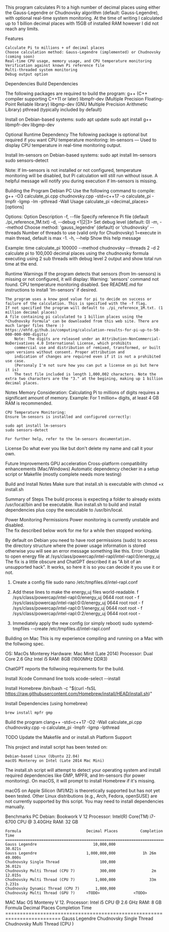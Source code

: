 This program calculates Pi to a high number of decimal places using either the Gauss-Legendre or Chudnovsky algorithm (default: Gauss-Legendre), with optional real-time system monitoring. At the time of writing I calculated up to 1 billion decimal places with 15GB of installed RAM however I did not reach any limits.

Features

    Calculate Pi to millions + of decimal places
    Choose calculation method: Gauss-Legendre (implemented) or Chudnovsky (coming soon)
    Real-time CPU usage, memory usage, and CPU temperature monitoring
    Verification against known Pi reference file
    Multi-threaded system monitoring
    Debug output option

Dependencies
Build Dependencies

The following packages are required to build the program:
    g++ (C++ compiler supporting C++11 or later)
    libmpfr-dev (Multiple Precision Floating-Point Reliable library)
    libgmp-dev (GNU Multiple Precision Arithmetic Library)
    pthread (typically included by default)

Install on Debian-based systems:
    sudo apt update
    sudo apt install g++ libmpfr-dev libgmp-dev

Optional Runtime Dependency
    The following package is optional but required if you want CPU temperature monitoring:
    lm-sensors — Used to display CPU temperature in real-time monitoring output.

Install lm-sensors on Debian-based systems:
    sudo apt install lm-sensors
    sudo sensors-detect

Note:
If lm-sensors is not installed or not configured, temperature monitoring will be disabled, but Pi calculation will still run without issue.
A helpful message will notify you during execution if lm-sensors is missing.

Building the Program
Debian PC
Use the following command to compile:
    g++ -O3 calculate_pi.cpp chudnovsky.cpp -std=c++17 -o calculate_pi -lmpfr -lgmp -lm -pthread -Wall
Usage
    calculate_pi <decimal_places> [options]

Options:
Option	Description
  -f, --file <filename>        Specify reference Pi file (default ./pi_reference_1M.txt) 
  -d, --debug <1|2|3>          Set debug level (default: 0)
  -m, --method <name>          Choose method: 'gauss_legendre' (default) or 'chudnovsky'
      --threads <count>        Number of threads to use (valid only for Chudnovsky) 1=execute in main thread, default is max -1.
  -h, --help                   Show this help message

    
Example:
    time calculate_pi 100000 --method chudnovsky --threads 2  -d 2
    calculate pi to 100,000 decimal places using the chudnovsky formula executing using 2 sub threads with debug level 2 output
    and show total run time at the end.

Runtime Warnings
    If the program detects that sensors (from lm-sensors) is missing or not configured, it will display:
    Warning: 'sensors' command not found. CPU temperature monitoring disabled.
    See README.md for instructions to install 'lm-sensors' if desired.

    The program uses a know good value for pi to decide on success or failure of the calculation. This is specified with the -f flag.
    If not specified the program will default to ./pi_reference_1M.txt. (1 million decimal places)
    A file containing pi calculated to 1 billion places using the "Chudnovsky Formula" can be downloaded from this web site. There are much larger files there :)
    https://ehfd.github.io/computing/calculation-results-for-pi-up-to-50-000-000-000-digits/
        Note: The digits are released under an Attribution-NonCommercial-NoDerivatives 4.0 International License, which prohibits 
        commercial use and distribution of remixed, transformed, or built upon versions without consent. Proper attribution and 
        indication of changes are required even if it is not a prohibited use case.
        (Personaly I'm not sure how you can put a license on pi but here it is)
        The test file included is length 1,000,002 characters. Note the extra two characters are the "3." at the begining, making up 1 billion decimal places.
        
Notes
    Memory Consideration:
    Calculating Pi to millions of digits requires a significant amount of memory.
    Example: For 1 million+ digits, at least 4 GB RAM is recommended.

    CPU Temperature Monitoring:
    Ensure lm-sensors is installed and configured correctly:
     
    sudo apt install lm-sensors
    sudo sensors-detect

    For further help, refer to the lm-sensors documentation.

License
    Do what ever you like but don't delete my name and  call it your own.

Future Improvements
    GPU acceleration 
    Cross-platform compatibility enhancements (Mac/Windows)
    Automatic dependency checker in a setup script or Makefile (mostly complete needs more testing)

Build and Install Notes
Make sure that install.sh is executable with chmod +x install.sh

Summary of Steps
The build process is expecting a folder to already exists /usr/local/bin and be executable.
Run install.sh to build and install dependencies plus copy the executable to /usr/bin/local.

Power Monitoring Permissions
<TODO> Power monitoring is currently unstable and disabled.  
The fix described below work for me for a while then stopped working.

By default on Debian you need to have root permissions (sudo) to access the directory
structure where the power usage information is stored otherwise you will see an error 
message something like this.
Error: Unable to open energy file at /sys/class/powercap/intel-rapl/intel-rapl:0/energy_uj
The fix is a little obscure and ChatGPT described it as "A bit of an unsupported hack".
It works, so here it is so you can decide it you use it or not.

1. Create a config file
sudo nano /etc/tmpfiles.d/intel-rapl.conf

2. Add these lines to make the energy_uj files world-readable.
f /sys/class/powercap/intel-rapl:0/energy_uj 0644 root root -
f /sys/class/powercap/intel-rapl:0:0/energy_uj 0644 root root -
f /sys/class/powercap/intel-rapl:0:1/energy_uj 0644 root root -
f /sys/class/powercap/intel-rapl:0:2/energy_uj 0644 root root -

3. Immediately apply the new config (or simply reboot) 
sudo systemd-tmpfiles --create /etc/tmpfiles.d/intel-rapl.conf


Building on Mac
This is my experience compiling and running on a Mac with the follwoing spec.

OS:		MacOs Monterey
Hardware:	Mac Minit (Late 2014)
Processor:	Dual Core 2.6 Ghz Intel i5
RAM:		8GB (1600MHz DDR3)

ChatGPT reports the follwoing requirements for the build.

Install Xcode Command line tools
	xcode-select --install

Install Homebrew
	/bin/bash -c "$(curl -fsSL https://raw.githubusercontent.com/Homebrew/install/HEAD/install.sh)"

Install Dependencies (using homebrew)

	brew install mpfr gmp

Build the program
	clang++ -std=c++17 -O2 -Wall calculate_pi.cpp chudnovsky.cpp -o calculate_pi -lmpfr -lgmp -lpthread

TODO Update the Makefile and or install.sh
Platform Support

This project and install script has been tested on:

    Debian-based Linux (Ubuntu 22.04)
    macOS Monterey on Intel (Late 2014 Mac Mini)

The install.sh script will attempt to detect your operating system and install required dependencies like GMP, MPFR, and lm-sensors (for power monitoring). On macOS, it will prompt to install Homebrew if it's missing.

macOS on Apple Silicon (M1/M2) is theoretically supported but has not yet been tested.
Other Linux distributions (e.g., Arch, Fedora, openSUSE) are not currently supported by this script. You may need to install dependencies manually.

Benchmarks
PC
    Debian:     Bookwork V 12
    Processor:  Intel(R) Core(TM) i7-6700 CPU @ 3.40GHz 
    RAM:        32 GB
    
    Formula                             Decimal Places          Completion Time
    =============================================================================
    Gauss Legendre                         10,000,000                   30.021s
    Gauss Legendre                      1,000,000,000            1h 26m 49.000s
    Chudnovsky Single Thread                  100,000                   36.012s
    Chudnovsky Multi Thread (CPU 7)           300,000                2m 12.015s
    Chudnovsky Multi Thread (CPU 7)         1,000,000               33m  3.231s
    Chudnovsky Dynamic Thread (CPU 7)       1,000,000
    Chudnovsky Multi Thread (GPU ?)     <TODO>               <TODO>

MAC
    Mac OS Monterey V 12.
    Processor:  Intel i5 CPU @ 2.6 GHz
    RAM:        8 GB 
    Formula                        Decimal Places          Completion Time
    =========================================================================
    Gauss Legendre                  <TODO>                  <TODO>
    Chudnovsky Single Thread        <TODO>                  <TODO>
    Chudnovsky Multi Thread (CPU )  <TODO>                  <TODO>
